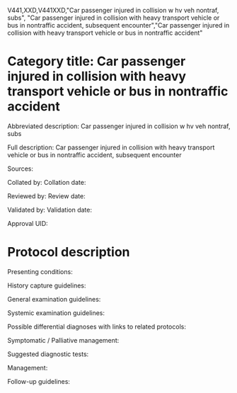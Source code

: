 V441,XXD,V441XXD,"Car passenger injured in collision w hv veh nontraf, subs", "Car passenger injured in collision with heavy transport vehicle or bus in nontraffic accident, subsequent encounter","Car passenger injured in collision with heavy transport vehicle or bus in nontraffic accident"
# Category title: Car passenger injured in collision with heavy transport vehicle or bus in nontraffic accident

Abbreviated description: Car passenger injured in collision w hv veh nontraf, subs

Full description: Car passenger injured in collision with heavy transport vehicle or bus in nontraffic accident, subsequent encounter

Sources:

Collated by:
Collation date:

Reviewed by:
Review date:

Validated by:
Validation date:

Approval UID:

# Protocol description

Presenting conditions:

History capture guidelines:

General examination guidelines:

Systemic examination guidelines:

Possible differential diagnoses with links to related protocols:

Symptomatic / Palliative management:

Suggested diagnostic tests:

Management:

Follow-up guidelines:
